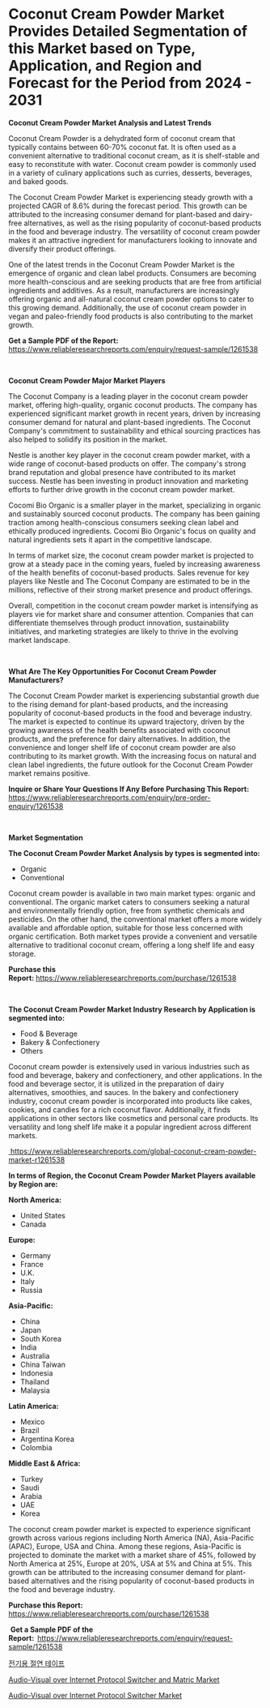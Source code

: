 <p><h1>Coconut Cream Powder Market Provides Detailed Segmentation of this Market based on Type, Application, and Region and Forecast for the Period from 2024 - 2031</h1></p><p><strong>Coconut Cream Powder Market Analysis and Latest Trends</strong></p>
<p><p>Coconut Cream Powder is a dehydrated form of coconut cream that typically contains between 60-70% coconut fat. It is often used as a convenient alternative to traditional coconut cream, as it is shelf-stable and easy to reconstitute with water. Coconut cream powder is commonly used in a variety of culinary applications such as curries, desserts, beverages, and baked goods.</p><p>The Coconut Cream Powder Market is experiencing steady growth with a projected CAGR of 8.6% during the forecast period. This growth can be attributed to the increasing consumer demand for plant-based and dairy-free alternatives, as well as the rising popularity of coconut-based products in the food and beverage industry. The versatility of coconut cream powder makes it an attractive ingredient for manufacturers looking to innovate and diversify their product offerings.</p><p>One of the latest trends in the Coconut Cream Powder Market is the emergence of organic and clean label products. Consumers are becoming more health-conscious and are seeking products that are free from artificial ingredients and additives. As a result, manufacturers are increasingly offering organic and all-natural coconut cream powder options to cater to this growing demand. Additionally, the use of coconut cream powder in vegan and paleo-friendly food products is also contributing to the market growth.</p></p>
<p><strong>Get a Sample PDF of the Report:&nbsp;</strong> <a href="https://www.reliableresearchreports.com/enquiry/request-sample/1261538">https://www.reliableresearchreports.com/enquiry/request-sample/1261538</a></p>
<p>&nbsp;</p>
<p><strong>Coconut Cream Powder Major Market Players</strong></p>
<p><p>The Coconut Company is a leading player in the coconut cream powder market, offering high-quality, organic coconut products. The company has experienced significant market growth in recent years, driven by increasing consumer demand for natural and plant-based ingredients. The Coconut Company's commitment to sustainability and ethical sourcing practices has also helped to solidify its position in the market.</p><p>Nestle is another key player in the coconut cream powder market, with a wide range of coconut-based products on offer. The company's strong brand reputation and global presence have contributed to its market success. Nestle has been investing in product innovation and marketing efforts to further drive growth in the coconut cream powder market.</p><p>Cocomi Bio Organic is a smaller player in the market, specializing in organic and sustainably sourced coconut products. The company has been gaining traction among health-conscious consumers seeking clean label and ethically produced ingredients. Cocomi Bio Organic's focus on quality and natural ingredients sets it apart in the competitive landscape.</p><p>In terms of market size, the coconut cream powder market is projected to grow at a steady pace in the coming years, fueled by increasing awareness of the health benefits of coconut-based products. Sales revenue for key players like Nestle and The Coconut Company are estimated to be in the millions, reflective of their strong market presence and product offerings.</p><p>Overall, competition in the coconut cream powder market is intensifying as players vie for market share and consumer attention. Companies that can differentiate themselves through product innovation, sustainability initiatives, and marketing strategies are likely to thrive in the evolving market landscape.</p></p>
<p>&nbsp;</p>
<p><strong>What Are The Key Opportunities For Coconut Cream Powder Manufacturers?</strong></p>
<p><p>The Coconut Cream Powder market is experiencing substantial growth due to the rising demand for plant-based products, and the increasing popularity of coconut-based products in the food and beverage industry. The market is expected to continue its upward trajectory, driven by the growing awareness of the health benefits associated with coconut products, and the preference for dairy alternatives. In addition, the convenience and longer shelf life of coconut cream powder are also contributing to its market growth. With the increasing focus on natural and clean label ingredients, the future outlook for the Coconut Cream Powder market remains positive.</p></p>
<p><strong>Inquire or Share Your Questions If Any Before Purchasing This Report:</strong> <a href="https://www.reliableresearchreports.com/enquiry/pre-order-enquiry/1261538">https://www.reliableresearchreports.com/enquiry/pre-order-enquiry/1261538</a></p>
<p>&nbsp;</p>
<p><strong>Market Segmentation</strong></p>
<p><strong>The Coconut Cream Powder Market Analysis by types is segmented into:</strong></p>
<p><ul><li>Organic</li><li>Conventional</li></ul></p>
<p><p>Coconut cream powder is available in two main market types: organic and conventional. The organic market caters to consumers seeking a natural and environmentally friendly option, free from synthetic chemicals and pesticides. On the other hand, the conventional market offers a more widely available and affordable option, suitable for those less concerned with organic certification. Both market types provide a convenient and versatile alternative to traditional coconut cream, offering a long shelf life and easy storage.</p></p>
<p><strong>Purchase this Report:&nbsp;</strong><a href="https://www.reliableresearchreports.com/purchase/1261538">https://www.reliableresearchreports.com/purchase/1261538</a></p>
<p>&nbsp;</p>
<p><strong>The Coconut Cream Powder Market Industry Research by Application is segmented into:</strong></p>
<p><ul><li>Food & Beverage</li><li>Bakery & Confectionery</li><li>Others</li></ul></p>
<p><p>Coconut cream powder is extensively used in various industries such as food and beverage, bakery and confectionery, and other applications. In the food and beverage sector, it is utilized in the preparation of dairy alternatives, smoothies, and sauces. In the bakery and confectionery industry, coconut cream powder is incorporated into products like cakes, cookies, and candies for a rich coconut flavor. Additionally, it finds applications in other sectors like cosmetics and personal care products. Its versatility and long shelf life make it a popular ingredient across different markets.</p></p>
<p><a href="https://www.reliableresearchreports.com/global-coconut-cream-powder-market-r1261538">&nbsp;https://www.reliableresearchreports.com/global-coconut-cream-powder-market-r1261538</a></p>
<p><strong>In terms of Region, the Coconut Cream Powder Market Players available by Region are:</strong></p>
<p>
    <p> <strong> North America: </strong>
        <ul>
            <li>United States</li>
            <li>Canada</li>
        </ul>
        </p> 
    <p> <strong> Europe: </strong>
        <ul>
            <li>Germany</li>
            <li>France</li>
            <li>U.K.</li>
            <li>Italy</li>
            <li>Russia</li>
        </ul>
        </p> 
    <p> <strong> Asia-Pacific: </strong>
        <ul>
            <li>China</li>
            <li>Japan</li>
            <li>South Korea</li>
            <li>India</li>
            <li>Australia</li>
            <li>China Taiwan</li>
            <li>Indonesia</li>
            <li>Thailand</li>
            <li>Malaysia</li>
        </ul>
        </p> 
    <p> <strong> Latin America: </strong>
        <ul>
            <li>Mexico</li>
            <li>Brazil</li>
            <li>Argentina Korea</li>
            <li>Colombia</li>
        </ul>
        </p> 
    <p> <strong> Middle East & Africa: </strong>
        <ul>
            <li>Turkey</li>
            <li>Saudi</li>
            <li>Arabia</li>
            <li>UAE</li>
            <li>Korea</li>
        </ul>
    </p>
    </p>
<p><p>The coconut cream powder market is expected to experience significant growth across various regions including North America (NA), Asia-Pacific (APAC), Europe, USA and China. Among these regions, Asia-Pacific is projected to dominate the market with a market share of 45%, followed by North America at 25%, Europe at 20%, USA at 5% and China at 5%. This growth can be attributed to the increasing consumer demand for plant-based alternatives and the rising popularity of coconut-based products in the food and beverage industry.</p></p>
<p><strong>Purchase this Report: </strong><a href="https://www.reliableresearchreports.com/purchase/1261538">https://www.reliableresearchreports.com/purchase/1261538</a></p>
<p>&nbsp;<strong>Get a Sample PDF of the Report:&nbsp;&nbsp;</strong><a href="https://www.reliableresearchreports.com/enquiry/request-sample/1261538">https://www.reliableresearchreports.com/enquiry/request-sample/1261538</a></p>
<p><strong></strong></p>
<p><p><a href="https://github.com/valroy852/Market-Research-Report-List-1/blob/main/3857978160045.md">전기용 절연 테이프</a></p><p><a href="https://github.com/kpvmspce33/Market-Research-Report-List-1/blob/main/audio-visual-over-internet-protocol-switcher-and-matric-market.md">Audio-Visual over Internet Protocol Switcher and Matric Market</a></p><p><a href="https://github.com/ajohirul8010/Market-Research-Report-List-1/blob/main/audio-visual-over-internet-protocol-switcher-market.md">Audio-Visual over Internet Protocol Switcher Market</a></p></p>